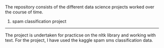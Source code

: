 The repository consists of the different data science projects worked over the course of time.

1) spam classification project
-------------------------------
The project is undertaken for practicse on the nltk library and working with text.
For the project, I have used the kaggle spam sms classification data.

